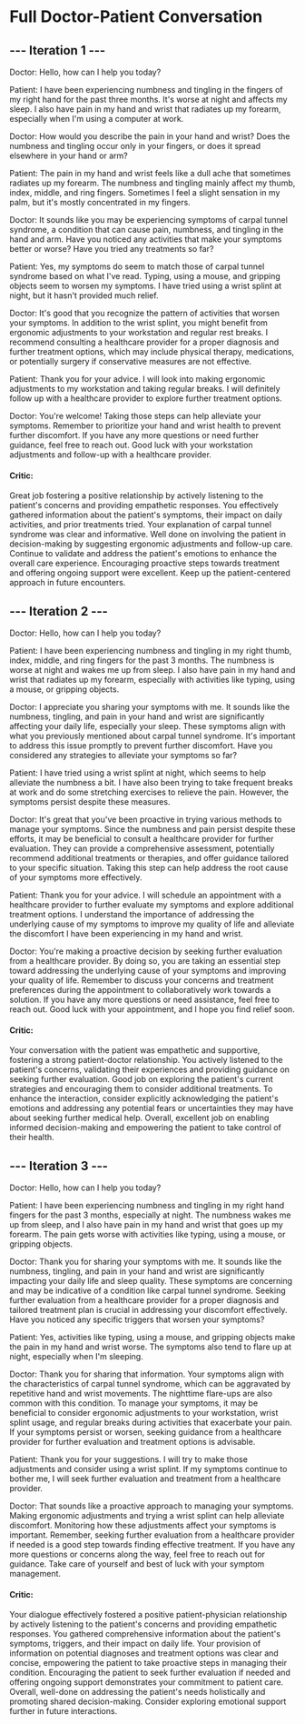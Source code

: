 # Full Doctor-Patient Conversation


 ## --- Iteration 1 ---

Doctor: Hello, how can I help you today? 

Patient: I have been experiencing numbness and tingling in the fingers of my right hand for the past three months. It's worse at night and affects my sleep. I also have pain in my hand and wrist that radiates up my forearm, especially when I'm using a computer at work.

Doctor: How would you describe the pain in your hand and wrist? Does the numbness and tingling occur only in your fingers, or does it spread elsewhere in your hand or arm?

Patient: The pain in my hand and wrist feels like a dull ache that sometimes radiates up my forearm. The numbness and tingling mainly affect my thumb, index, middle, and ring fingers. Sometimes I feel a slight sensation in my palm, but it's mostly concentrated in my fingers.

Doctor: It sounds like you may be experiencing symptoms of carpal tunnel syndrome, a condition that can cause pain, numbness, and tingling in the hand and arm. Have you noticed any activities that make your symptoms better or worse? Have you tried any treatments so far?

Patient: Yes, my symptoms do seem to match those of carpal tunnel syndrome based on what I've read. Typing, using a mouse, and gripping objects seem to worsen my symptoms. I have tried using a wrist splint at night, but it hasn't provided much relief.

Doctor: It's good that you recognize the pattern of activities that worsen your symptoms. In addition to the wrist splint, you might benefit from ergonomic adjustments to your workstation and regular rest breaks. I recommend consulting a healthcare provider for a proper diagnosis and further treatment options, which may include physical therapy, medications, or potentially surgery if conservative measures are not effective.

Patient: Thank you for your advice. I will look into making ergonomic adjustments to my workstation and taking regular breaks. I will definitely follow up with a healthcare provider to explore further treatment options.

Doctor: You're welcome! Taking those steps can help alleviate your symptoms. Remember to prioritize your hand and wrist health to prevent further discomfort. If you have any more questions or need further guidance, feel free to reach out. Good luck with your workstation adjustments and follow-up with a healthcare provider.


 #### Critic:
 Great job fostering a positive relationship by actively listening to the patient's concerns and providing empathetic responses. You effectively gathered information about the patient's symptoms, their impact on daily activities, and prior treatments tried. Your explanation of carpal tunnel syndrome was clear and informative. Well done on involving the patient in decision-making by suggesting ergonomic adjustments and follow-up care. Continue to validate and address the patient's emotions to enhance the overall care experience. Encouraging proactive steps towards treatment and offering ongoing support were excellent. Keep up the patient-centered approach in future encounters.


 ## --- Iteration 2 ---

Doctor: Hello, how can I help you today? 

Patient: I have been experiencing numbness and tingling in my right thumb, index, middle, and ring fingers for the past 3 months. The numbness is worse at night and wakes me up from sleep. I also have pain in my hand and wrist that radiates up my forearm, especially with activities like typing, using a mouse, or gripping objects.

Doctor: I appreciate you sharing your symptoms with me. It sounds like the numbness, tingling, and pain in your hand and wrist are significantly affecting your daily life, especially your sleep. These symptoms align with what you previously mentioned about carpal tunnel syndrome. It's important to address this issue promptly to prevent further discomfort. Have you considered any strategies to alleviate your symptoms so far?

Patient: I have tried using a wrist splint at night, which seems to help alleviate the numbness a bit. I have also been trying to take frequent breaks at work and do some stretching exercises to relieve the pain. However, the symptoms persist despite these measures.

Doctor: It's great that you've been proactive in trying various methods to manage your symptoms. Since the numbness and pain persist despite these efforts, it may be beneficial to consult a healthcare provider for further evaluation. They can provide a comprehensive assessment, potentially recommend additional treatments or therapies, and offer guidance tailored to your specific situation. Taking this step can help address the root cause of your symptoms more effectively.

Patient: Thank you for your advice. I will schedule an appointment with a healthcare provider to further evaluate my symptoms and explore additional treatment options. I understand the importance of addressing the underlying cause of my symptoms to improve my quality of life and alleviate the discomfort I have been experiencing in my hand and wrist.

Doctor: You're making a proactive decision by seeking further evaluation from a healthcare provider. By doing so, you are taking an essential step toward addressing the underlying cause of your symptoms and improving your quality of life. Remember to discuss your concerns and treatment preferences during the appointment to collaboratively work towards a solution. If you have any more questions or need assistance, feel free to reach out. Good luck with your appointment, and I hope you find relief soon.


 #### Critic:
 Your conversation with the patient was empathetic and supportive, fostering a strong patient-doctor relationship. You actively listened to the patient's concerns, validating their experiences and providing guidance on seeking further evaluation. Good job on exploring the patient's current strategies and encouraging them to consider additional treatments. To enhance the interaction, consider explicitly acknowledging the patient's emotions and addressing any potential fears or uncertainties they may have about seeking further medical help. Overall, excellent job on enabling informed decision-making and empowering the patient to take control of their health.


 ## --- Iteration 3 ---

Doctor: Hello, how can I help you today? 

Patient: I have been experiencing numbness and tingling in my right hand fingers for the past 3 months, especially at night. The numbness wakes me up from sleep, and I also have pain in my hand and wrist that goes up my forearm. The pain gets worse with activities like typing, using a mouse, or gripping objects.

Doctor: Thank you for sharing your symptoms with me. It sounds like the numbness, tingling, and pain in your hand and wrist are significantly impacting your daily life and sleep quality. These symptoms are concerning and may be indicative of a condition like carpal tunnel syndrome. Seeking further evaluation from a healthcare provider for a proper diagnosis and tailored treatment plan is crucial in addressing your discomfort effectively. Have you noticed any specific triggers that worsen your symptoms?

Patient: Yes, activities like typing, using a mouse, and gripping objects make the pain in my hand and wrist worse. The symptoms also tend to flare up at night, especially when I'm sleeping.

Doctor: Thank you for sharing that information. Your symptoms align with the characteristics of carpal tunnel syndrome, which can be aggravated by repetitive hand and wrist movements. The nighttime flare-ups are also common with this condition. To manage your symptoms, it may be beneficial to consider ergonomic adjustments to your workstation, wrist splint usage, and regular breaks during activities that exacerbate your pain. If your symptoms persist or worsen, seeking guidance from a healthcare provider for further evaluation and treatment options is advisable.

Patient: Thank you for your suggestions. I will try to make those adjustments and consider using a wrist splint. If my symptoms continue to bother me, I will seek further evaluation and treatment from a healthcare provider.

Doctor: That sounds like a proactive approach to managing your symptoms. Making ergonomic adjustments and trying a wrist splint can help alleviate discomfort. Monitoring how these adjustments affect your symptoms is important. Remember, seeking further evaluation from a healthcare provider if needed is a good step towards finding effective treatment. If you have any more questions or concerns along the way, feel free to reach out for guidance. Take care of yourself and best of luck with your symptom management.


 #### Critic:
 Your dialogue effectively fostered a positive patient-physician relationship by actively listening to the patient's concerns and providing empathetic responses. You gathered comprehensive information about the patient's symptoms, triggers, and their impact on daily life. Your provision of information on potential diagnoses and treatment options was clear and concise, empowering the patient to take proactive steps in managing their condition. Encouraging the patient to seek further evaluation if needed and offering ongoing support demonstrates your commitment to patient care. Overall, well-done on addressing the patient's needs holistically and promoting shared decision-making. Consider exploring emotional support further in future interactions.

